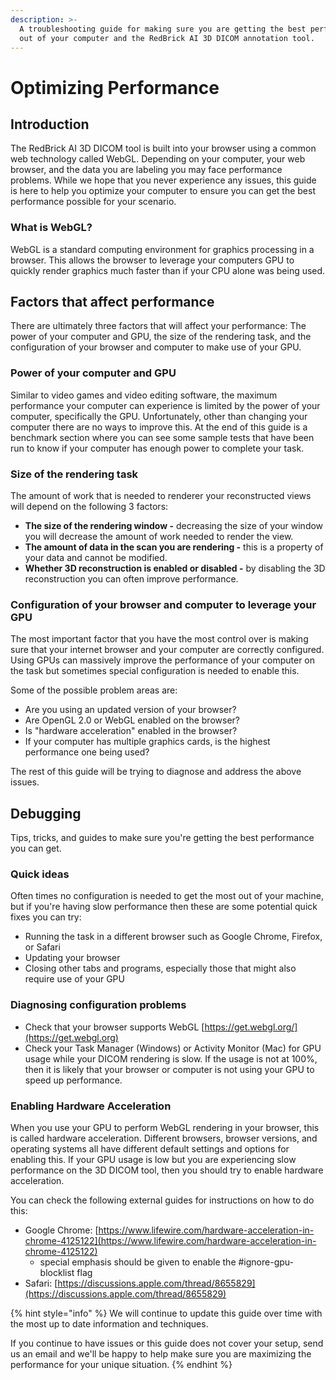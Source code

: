 ```yaml
---
description: >-
  A troubleshooting guide for making sure you are getting the best performance
  out of your computer and the RedBrick AI 3D DICOM annotation tool.
---
```


# Optimizing Performance

## Introduction

The RedBrick AI 3D DICOM tool is built into your browser using a common web technology called WebGL. Depending on your computer, your web browser, and the data you are labeling you may face performance problems. While we hope that you never experience any issues, this guide is here to help you optimize your computer to ensure you can get the best performance possible for your scenario.

### What is WebGL?

WebGL is a standard computing environment for graphics processing in a browser. This allows the browser to leverage your computers GPU to quickly render graphics much faster than if your CPU alone was being used.

## Factors that affect performance

There are ultimately three factors that will affect your performance: The power of your computer and GPU, the size of the rendering task, and the configuration of your browser and computer to make use of your GPU.

### Power of your computer and GPU

Similar to video games and video editing software, the maximum performance your computer can experience is limited by the power of your computer, specifically the GPU. Unfortunately, other than changing your computer there are no ways to improve this. At the end of this guide is a benchmark section where you can see some sample tests that have been run to know if your computer has enough power to complete your task.

### Size of the rendering task

The amount of work that is needed to renderer your reconstructed views will depend on the following 3 factors:

* **The size of the rendering window -** decreasing the size of your window you will decrease the amount of work needed to render the view.
* **The amount of data in the scan you are rendering -** this is a property of your data and cannot be modified.
* **Whether 3D reconstruction is enabled or disabled -**  by disabling the 3D reconstruction you can often improve performance.

### Configuration of your browser and computer to leverage your GPU

The most important factor that you have the most control over is making sure that your internet browser and your computer are correctly configured. Using GPUs can massively improve the performance of your computer on the task but sometimes special configuration is needed to enable this.

Some of the possible problem areas are:

* Are you using an updated version of your browser?
* Are OpenGL 2.0 or WebGL enabled on the browser?
* Is "hardware acceleration" enabled in the browser?
* If your computer has multiple graphics cards, is the highest performance one being used?

The rest of this guide will be trying to diagnose and address the above issues.



## Debugging

Tips, tricks, and guides to make sure you're getting the best performance you can get.&#x20;

### Quick ideas

Often times no configuration is needed to get the most out of your machine, but if you're having slow performance then these are some potential quick fixes you can try:

* Running the task in a different browser such as Google Chrome, Firefox, or Safari
* Updating your browser
* Closing other tabs and programs, especially those that might also require use of your GPU

### Diagnosing configuration problems

* Check that your browser supports WebGL [https://get.webgl.org/](https://get.webgl.org)
* Check your Task Manager (Windows) or Activity Monitor (Mac) for GPU usage while your DICOM rendering is slow. If the usage is not at 100%, then it is likely that your browser or computer is not using your GPU to speed up performance.

### Enabling Hardware Acceleration

When you use your GPU to perform WebGL rendering in your browser, this is called hardware acceleration. Different browsers, browser versions, and operating systems all have different default settings and options for enabling this. If your GPU usage is low but you are experiencing slow performance on the 3D DICOM tool, then you should try to enable hardware acceleration.&#x20;

You can check the following external guides for instructions on how to do this:

* Google Chrome: [https://www.lifewire.com/hardware-acceleration-in-chrome-4125122](https://www.lifewire.com/hardware-acceleration-in-chrome-4125122)
  * special emphasis should be given to enable the #ignore-gpu-blocklist flag
* Safari: [https://discussions.apple.com/thread/8655829](https://discussions.apple.com/thread/8655829)



{% hint style="info" %}
We will continue to update this guide over time with the most up to date information and techniques.

If you continue to have issues or this guide does not cover your setup, send us an email and we'll be happy to help make sure you are maximizing the performance for your unique situation.
{% endhint %}



